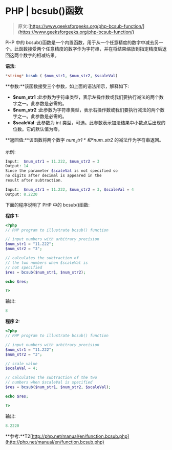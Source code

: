 # PHP | bcsub()函数

> 原文:[https://www.geeksforgeeks.org/php-bcsub-function/](https://www.geeksforgeeks.org/php-bcsub-function/)

PHP 中的 bcsub()函数是一个内置函数，用于从一个任意精度的数字中减去另一个。此函数接受两个任意精度的数字作为字符串，并在将结果缩放到指定精度后返回这两个数字的相减结果。

**语法:**

```php
*string* bcsub ( $num_str1, $num_str2, $scaleVal)
```

**参数:**该函数接受三个参数，如上面的语法所示，解释如下:

*   **$num_str1** :此参数为字符串类型，表示左操作数或我们要执行减法的两个数字之一。此参数是必需的。
*   **$num_str2** :此参数为字符串类型，表示右操作数或我们要执行减法的两个数字之一。此参数是必需的。
*   **$scaleVal** :此参数为 int 类型，可选。此参数表示加法结果中小数点后出现的位数。它的默认值为零。

**返回值:**该函数将两个数字 *$num_str1* 和 *$num_str2* 的减法作为字符串返回。

示例:

```php
Input:  $num_str1 = 11.222, $num_str2 = 3
Output: 14
Since the parameter $scaleVal is not specified so
no digits after decimal is appeared in the 
result after subtraction.

Input:  $num_str1 = 11.222, $num_str2 = 3, $scaleVal = 4
Output: 8.2220

```

下面的程序说明了 PHP 中的 bcsub()函数:

**程序 1:**

```php
<?php
// PHP program to illustrate bcsub() function

// input numbers with arbitrary precision
$num_str1 = "11.222";
$num_str2 = "3";

// calculates the subtraction of
// the two numbers when $scaleVal is
// not specified
$res = bcsub($num_str1, $num_str2);

echo $res;

?>
```

输出:

```php
8

```

**程序 2:**

```php
<?php
// PHP program to illustrate bcsub() function

// input numbers with arbitrary precision
$num_str1 = "11.222";
$num_str2 = "3";

// scale value
$scaleVal = 4;

// calculates the subtraction of the two
// numbers when $scaleVal is specified
$res = bcsub($num_str1, $num_str2, $scaleVal);

echo $res;

?>
```

输出:

```php
8.2220

```

**参考:**T2[http://php.net/manual/en/function.bcsub.php](http://php.net/manual/en/function.bcsub.php)